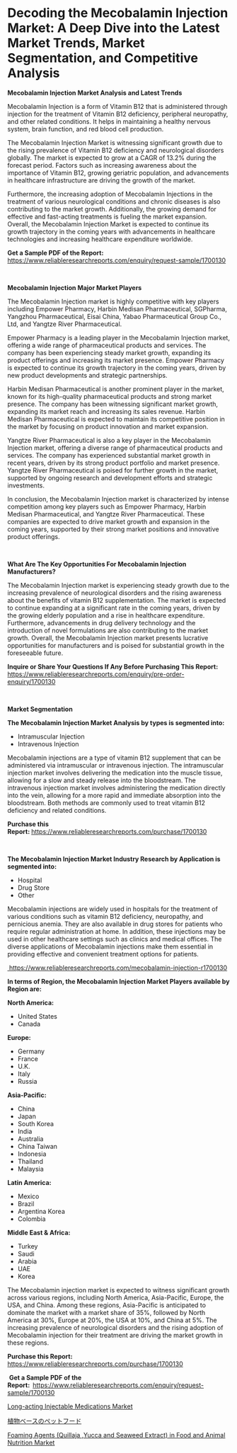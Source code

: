 <p><h1>Decoding the Mecobalamin Injection Market: A Deep Dive into the Latest Market Trends, Market Segmentation, and Competitive Analysis</h1></p><p><strong>Mecobalamin Injection Market Analysis and Latest Trends</strong></p>
<p><p>Mecobalamin Injection is a form of Vitamin B12 that is administered through injection for the treatment of Vitamin B12 deficiency, peripheral neuropathy, and other related conditions. It helps in maintaining a healthy nervous system, brain function, and red blood cell production. </p><p>The Mecobalamin Injection Market is witnessing significant growth due to the rising prevalence of Vitamin B12 deficiency and neurological disorders globally. The market is expected to grow at a CAGR of 13.2% during the forecast period. Factors such as increasing awareness about the importance of Vitamin B12, growing geriatric population, and advancements in healthcare infrastructure are driving the growth of the market.</p><p>Furthermore, the increasing adoption of Mecobalamin Injections in the treatment of various neurological conditions and chronic diseases is also contributing to the market growth. Additionally, the growing demand for effective and fast-acting treatments is fueling the market expansion. Overall, the Mecobalamin Injection Market is expected to continue its growth trajectory in the coming years with advancements in healthcare technologies and increasing healthcare expenditure worldwide.</p></p>
<p><strong>Get a Sample PDF of the Report:&nbsp;</strong> <a href="https://www.reliableresearchreports.com/enquiry/request-sample/1700130">https://www.reliableresearchreports.com/enquiry/request-sample/1700130</a></p>
<p>&nbsp;</p>
<p><strong>Mecobalamin Injection Major Market Players</strong></p>
<p><p>The Mecobalamin Injection market is highly competitive with key players including Empower Pharmacy, Harbin Medisan Pharmaceutical, SGPharma, Yangzhou Pharmaceutical, Eisai China, Yabao Pharmaceutical Group Co., Ltd, and Yangtze River Pharmaceutical.</p><p>Empower Pharmacy is a leading player in the Mecobalamin Injection market, offering a wide range of pharmaceutical products and services. The company has been experiencing steady market growth, expanding its product offerings and increasing its market presence. Empower Pharmacy is expected to continue its growth trajectory in the coming years, driven by new product developments and strategic partnerships.</p><p>Harbin Medisan Pharmaceutical is another prominent player in the market, known for its high-quality pharmaceutical products and strong market presence. The company has been witnessing significant market growth, expanding its market reach and increasing its sales revenue. Harbin Medisan Pharmaceutical is expected to maintain its competitive position in the market by focusing on product innovation and market expansion.</p><p>Yangtze River Pharmaceutical is also a key player in the Mecobalamin Injection market, offering a diverse range of pharmaceutical products and services. The company has experienced substantial market growth in recent years, driven by its strong product portfolio and market presence. Yangtze River Pharmaceutical is poised for further growth in the market, supported by ongoing research and development efforts and strategic investments.</p><p>In conclusion, the Mecobalamin Injection market is characterized by intense competition among key players such as Empower Pharmacy, Harbin Medisan Pharmaceutical, and Yangtze River Pharmaceutical. These companies are expected to drive market growth and expansion in the coming years, supported by their strong market positions and innovative product offerings.</p></p>
<p>&nbsp;</p>
<p><strong>What Are The Key Opportunities For Mecobalamin Injection Manufacturers?</strong></p>
<p><p>The Mecobalamin Injection market is experiencing steady growth due to the increasing prevalence of neurological disorders and the rising awareness about the benefits of vitamin B12 supplementation. The market is expected to continue expanding at a significant rate in the coming years, driven by the growing elderly population and a rise in healthcare expenditure. Furthermore, advancements in drug delivery technology and the introduction of novel formulations are also contributing to the market growth. Overall, the Mecobalamin Injection market presents lucrative opportunities for manufacturers and is poised for substantial growth in the foreseeable future.</p></p>
<p><strong>Inquire or Share Your Questions If Any Before Purchasing This Report:</strong> <a href="https://www.reliableresearchreports.com/enquiry/pre-order-enquiry/1700130">https://www.reliableresearchreports.com/enquiry/pre-order-enquiry/1700130</a></p>
<p>&nbsp;</p>
<p><strong>Market Segmentation</strong></p>
<p><strong>The Mecobalamin Injection Market Analysis by types is segmented into:</strong></p>
<p><ul><li>Intramuscular Injection</li><li>Intravenous Injection</li></ul></p>
<p><p>Mecobalamin injections are a type of vitamin B12 supplement that can be administered via intramuscular or intravenous injection. The intramuscular injection market involves delivering the medication into the muscle tissue, allowing for a slow and steady release into the bloodstream. The intravenous injection market involves administering the medication directly into the vein, allowing for a more rapid and immediate absorption into the bloodstream. Both methods are commonly used to treat vitamin B12 deficiency and related conditions.</p></p>
<p><strong>Purchase this Report:&nbsp;</strong><a href="https://www.reliableresearchreports.com/purchase/1700130">https://www.reliableresearchreports.com/purchase/1700130</a></p>
<p>&nbsp;</p>
<p><strong>The Mecobalamin Injection Market Industry Research by Application is segmented into:</strong></p>
<p><ul><li>Hospital</li><li>Drug Store</li><li>Other</li></ul></p>
<p><p>Mecobalamin injections are widely used in hospitals for the treatment of various conditions such as vitamin B12 deficiency, neuropathy, and pernicious anemia. They are also available in drug stores for patients who require regular administration at home. In addition, these injections may be used in other healthcare settings such as clinics and medical offices. The diverse applications of Mecobalamin injections make them essential in providing effective and convenient treatment options for patients.</p></p>
<p><a href="https://www.reliableresearchreports.com/mecobalamin-injection-r1700130">&nbsp;https://www.reliableresearchreports.com/mecobalamin-injection-r1700130</a></p>
<p><strong>In terms of Region, the Mecobalamin Injection Market Players available by Region are:</strong></p>
<p>
    <p> <strong> North America: </strong>
        <ul>
            <li>United States</li>
            <li>Canada</li>
        </ul>
        </p> 
    <p> <strong> Europe: </strong>
        <ul>
            <li>Germany</li>
            <li>France</li>
            <li>U.K.</li>
            <li>Italy</li>
            <li>Russia</li>
        </ul>
        </p> 
    <p> <strong> Asia-Pacific: </strong>
        <ul>
            <li>China</li>
            <li>Japan</li>
            <li>South Korea</li>
            <li>India</li>
            <li>Australia</li>
            <li>China Taiwan</li>
            <li>Indonesia</li>
            <li>Thailand</li>
            <li>Malaysia</li>
        </ul>
        </p> 
    <p> <strong> Latin America: </strong>
        <ul>
            <li>Mexico</li>
            <li>Brazil</li>
            <li>Argentina Korea</li>
            <li>Colombia</li>
        </ul>
        </p> 
    <p> <strong> Middle East & Africa: </strong>
        <ul>
            <li>Turkey</li>
            <li>Saudi</li>
            <li>Arabia</li>
            <li>UAE</li>
            <li>Korea</li>
        </ul>
    </p>
    </p>
<p><p>The Mecobalamin injection market is expected to witness significant growth across various regions, including North America, Asia-Pacific, Europe, the USA, and China. Among these regions, Asia-Pacific is anticipated to dominate the market with a market share of 35%, followed by North America at 30%, Europe at 20%, the USA at 10%, and China at 5%. The increasing prevalence of neurological disorders and the rising adoption of Mecobalamin injection for their treatment are driving the market growth in these regions.</p></p>
<p><strong>Purchase this Report: </strong><a href="https://www.reliableresearchreports.com/purchase/1700130">https://www.reliableresearchreports.com/purchase/1700130</a></p>
<p>&nbsp;<strong>Get a Sample PDF of the Report:&nbsp;&nbsp;</strong><a href="https://www.reliableresearchreports.com/enquiry/request-sample/1700130">https://www.reliableresearchreports.com/enquiry/request-sample/1700130</a></p>
<p><strong></strong></p>
<p><p><a href="https://github.com/dringals/Market-Research-Report-List-4/blob/main/long-acting-injectable-medications-market.md">Long-acting Injectable Medications Market</a></p><p><a href="https://github.com/CarlieShields/Market-Research-Report-List-1/blob/main/4782590124729.md">植物ベースのペットフード</a></p><p><a href="https://view.publitas.com/reportprime-1/global-foaming-agents-quillaja-yucca-and-seaweed-extract-in-food-and-animal-nutrition-market-size-is-expected-to-experience-a-cagr-of-9-4-through-2024-2031-according-to-industry-projections/">Foaming Agents (Quillaja ,Yucca and Seaweed Extract) in Food and Animal Nutrition Market</a></p></p>
